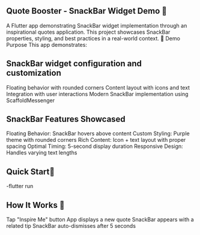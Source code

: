 ## Quote Booster - SnackBar Widget Demo 📱
A Flutter app demonstrating SnackBar widget implementation through an inspirational quotes application. This project showcases SnackBar properties, styling, and best practices in a real-world context.
🎯 Demo Purpose
This app demonstrates:

 ## SnackBar widget configuration and customization
Floating behavior with rounded corners
Content layout with icons and text
Integration with user interactions
Modern SnackBar implementation using ScaffoldMessenger

## SnackBar Features Showcased

Floating Behavior: SnackBar hovers above content
Custom Styling: Purple theme with rounded corners
Rich Content: Icon + text layout with proper spacing
Optimal Timing: 5-second display duration
Responsive Design: Handles varying text lengths

## Quick Start🚀
-flutter run


## How It Works 📱 

Tap "Inspire Me" button
App displays a new quote
SnackBar appears with a related tip
SnackBar auto-dismisses after 5 seconds 

